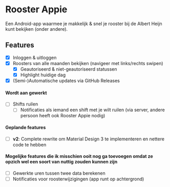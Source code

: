# Rooster Appie

Een Android-app waarmee je makkelijk & snel je rooster bij de Albert Heijn kunt bekijken (onder andere).

## Features

- [x] Inloggen & uitloggen
- [x] Roosters van alle maanden bekijken (navigeer met links/rechts swipen)
    - [x] Geautoriseerd & niet-geautoriseerd statussen
    - [x] Highlight huidige dag
- [x] (Semi-)Automatische updates via GitHub Releases

#### Wordt aan gewerkt

- [ ] Shifts ruilen
  - [ ] Notificaties als iemand een shift met je wilt ruilen (via server, 
  andere persoon heeft ook Rooster Appie nodig)

#### Geplande features

- [ ] **v2**: Complete rewrite om Material Design 3 te implementeren en nettere code te hebben

#### Mogelijke features die ik misschien ooit nog ga toevoegen omdat ze opzich wel een soort van nuttig zouden kunnen zijn

- [ ] Gewerkte uren tussen twee data berekenen
- [ ] Notificaties voor roosterwijzigingen (app runt op achtergrond)
